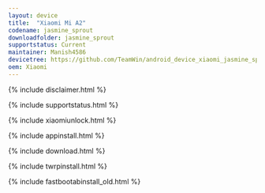 ```yaml
---
layout: device
title:  "Xiaomi Mi A2"
codename: jasmine_sprout
downloadfolder: jasmine_sprout
supportstatus: Current
maintainer: Manish4586
devicetree: https://github.com/TeamWin/android_device_xiaomi_jasmine_sprout
oem: Xiaomi
---
```


{% include disclaimer.html %}

{% include supportstatus.html %}

{% include xiaomiunlock.html %}

{% include appinstall.html %}

{% include download.html %}

{% include twrpinstall.html %}

{% include fastbootabinstall_old.html %}
